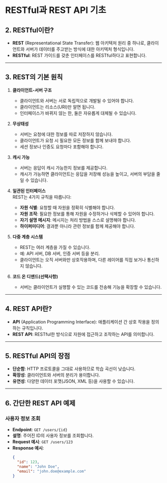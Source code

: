 # RESTful과 REST API 기초

## 2. RESTful이란?

- **REST** (Representational State Transfer): 웹 아키텍처 원리 중 하나로, 클라이언트와 서버가 데이터를 주고받는 방식에 대한 아키텍처 형식입니다.
- **RESTful**: REST 가이드를 갖춘 인터페이스를 RESTful하다고 표현합니다.

---

## 3. REST의 기본 원칙

1. **클라이언트-서버 구조**  
   - 클라이언트와 서버는 서로 독립적으로 개발될 수 있어야 합니다.  
   - 클라이언트는 리소스(URI)만 알면 됩니다.  
   - 인터페이스가 바뀌지 않는 한, 둘은 자유롭게 대체될 수 있습니다.

2. **무상태성**  
   - 서버는 요청에 대한 정보를 따로 저장하지 않습니다.  
   - 클라이언트가 요청 시 필요한 모든 정보를 함께 보내야 합니다.  
   - 세션 정보나 인증도 요청마다 포함해야 합니다.

3. **캐시 가능**  
   - 서버는 응답이 캐시 가능한지 정보를 제공합니다.  
   - 캐시가 가능하면 클라이언트는 응답을 저장해 성능을 높이고, 서버의 부담을 줄일 수 있습니다.

4. **일관된 인터페이스**  
   REST는 4가지 규칙을 따릅니다:  
   - **자원 식별**: 요청할 때 자원을 정확히 식별해야 합니다.  
   - **자원 조작**: 필요한 정보를 통해 자원을 수정하거나 삭제할 수 있어야 합니다.  
   - **자기 설명 메시지**: 메시지는 처리 방법을 스스로 설명해야 합니다.  
   - **하이퍼미디어**: 결과뿐 아니라 관련 정보를 함께 제공해야 합니다.

5. **다중 계층 시스템**  
   - REST는 여러 계층을 가질 수 있습니다.  
   - 예: API 서버, DB 서버, 인증 서버 등을 분리.  
   - 클라이언트는 오직 서버와만 상호작용하며, 다른 레이어를 직접 보거나 통신하지 않습니다.

6. **코드 온 디맨드(선택사항)**  
   - 서버는 클라이언트가 실행할 수 있는 코드를 전송해 기능을 확장할 수 있습니다.

---

## 4. REST API란?

- **API** (Application Programming Interface): 애플리케이션 간 상호 작용을 정의하는 규칙입니다.
- **REST API**: RESTful한 방식으로 자원에 접근하고 조작하는 API를 의미합니다.

---

## 5. RESTful API의 장점

- **단순함**: HTTP 프로토콜을 그대로 사용하므로 학습 곡선이 낮습니다.
- **확장성**: 클라이언트와 서버의 분리가 용이합니다.
- **유연성**: 다양한 데이터 포맷(JSON, XML 등)을 사용할 수 있습니다.

---

## 6. 간단한 REST API 예제

### 사용자 정보 조회

- **Endpoint**: `GET /users/{id}`  
- **설명**: 주어진 ID의 사용자 정보를 조회합니다.  
- **Request 예시**: `GET /users/123`  
- **Response 예시**:
  ```json
  {
    "id": 123,
    "name": "John Doe",
    "email": "john.doe@example.com"
  }
